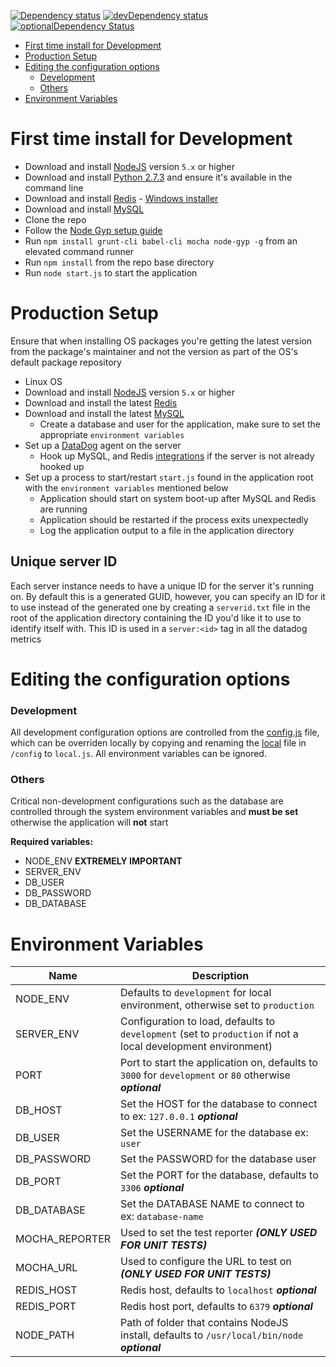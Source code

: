 [![Dependency status][david-dm-image]][david-dm-url] [![devDependency status][david-dm-dev-image]][david-dm-dev-url] [![optionalDependency Status][david-dm-optional-image]][david-dm-optional-url] 

* [First time install for Development](#first-time-install-for-development)
* [Production Setup](#production-setup)
* [Editing the configuration options](#editing-the-configuration-options)
    * [Development](#development)
    * [Others](#others)
* [Environment Variables](#environment-variables)


# First time install for Development

* Download and install [NodeJS][nodejs] version `5.x` or higher
* Download and install [Python 2.7.3][python] and ensure it's available in the command line
* Download and install [Redis] - [Windows installer][redis-windows]
* Download and install [MySQL]
* Clone the repo
* Follow the [Node Gyp setup guide]
* Run `npm install grunt-cli babel-cli mocha node-gyp -g` from an elevated command runner
* Run `npm install` from the repo base directory
* Run `node start.js` to start the application

# Production Setup
Ensure that when installing OS packages you're getting the latest version from the package's maintainer and not the version as part of the OS's default package repository

* Linux OS
* Download and install [NodeJS][nodejs] version `5.x` or higher
* Download and install the latest [Redis]
* Download and install the latest [MySQL]
    * Create a database and user for the application, make sure to set the appropriate `environment variables`
* Set up a [DataDog] agent on the server
    * Hook up MySQL, and Redis [integrations] if the server is not already hooked up
* Set up a process to start/restart `start.js` found in the application root with the `environment variables` mentioned below
    * Application should start on system boot-up after MySQL and Redis are running
    * Application should be restarted if the process exits unexpectedly
    * Log the application output to a file in the application directory

## Unique server ID
Each server instance needs to have a unique ID for the server it's running on. By default this is a generated GUID, however, you can specify an ID for it to use instead of the generated one by creating a `serverid.txt` file in the root of the application directory containing the ID you'd like it to use to identify itself with. This ID is used in a `server:<id>` tag in all the datadog metrics


# Editing the configuration options

### Development
All development configuration options are controlled from the [config.js] file, which can be overriden locally by copying and renaming the [local] file in `/config` to `local.js`. All environment variables can be ignored.

### Others
Critical non-development configurations such as the database are controlled through the system environment variables and **must be set** otherwise the application will **not** start

**Required variables:**

* NODE_ENV **EXTREMELY IMPORTANT**
* SERVER_ENV
* DB_USER
* DB_PASSWORD
* DB_DATABASE

# Environment Variables
| Name  | Description |
| ------------- | ------------- |
| NODE_ENV | Defaults to `development` for local environment, otherwise set to `production` |
| SERVER_ENV | Configuration to load, defaults to `development` (set to `production` if not a local development environment) |
| PORT | Port to start the application on, defaults to `3000` for `development` or `80` otherwise ***optional*** |
| DB_HOST | Set the HOST for the database to connect to ex: `127.0.0.1` ***optional*** |
| DB_USER | Set the USERNAME for the database ex: `user` |
| DB_PASSWORD | Set the PASSWORD for the database user |
| DB_PORT | Set the PORT for the database, defaults to `3306` ***optional*** |
| DB_DATABASE | Set the DATABASE NAME to connect to ex: `database-name` |
| MOCHA_REPORTER | Used to set the test reporter ***(ONLY USED FOR UNIT TESTS)*** |
| MOCHA_URL | Used to configure the URL to test on ***(ONLY USED FOR UNIT TESTS)*** |
| REDIS_HOST | Redis host, defaults to `localhost` ***optional*** |
| REDIS_PORT | Redis host port, defaults to `6379` ***optional*** |
| NODE_PATH | Path of folder that contains NodeJS install, defaults to `/usr/local/bin/node` ***optional*** |

[nodejs]: http://nodejs.org/
[python]: http://www.python.org/download/releases/2.7.3#download
[config.js]:config/config.js
[local]:config/example.local.js
[Redis]:http://redis.io/
[redis-windows]:https://github.com/MSOpenTech/redis/releases
[DataDog]:https://app.datadoghq.com/
[integrations]:https://app.datadoghq.com/account/settings
[MySQL]:http://www.mysql.com/
[Node Gyp setup guide]:https://github.com/TooTallNate/node-gyp#installation
[david-dm-url]:https://david-dm.org/EnzoMartin/XenForo-Discord-Bot
[david-dm-image]:https://david-dm.org/EnzoMartin/XenForo-Discord-Bot.svg?style=flat-square
[david-dm-dev-url]:https://david-dm.org/EnzoMartin/XenForo-Discord-Bot#info=devDependencies
[david-dm-dev-image]:https://david-dm.org/EnzoMartin/XenForo-Discord-Bot/dev-status.svg?style=flat-square
[david-dm-optional-url]:https://david-dm.org/EnzoMartin/XenForo-Discord-Bot#info=optionalDependencies
[david-dm-optional-image]:https://david-dm.org/EnzoMartin/XenForo-Discord-Bot/optional-status.svg?style=flat-square